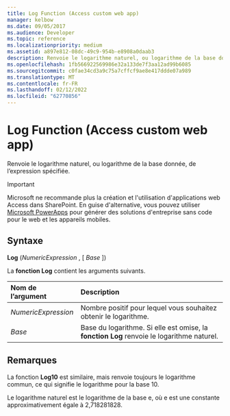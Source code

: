 ```yaml
---
title: Log Function (Access custom web app)
manager: kelbow
ms.date: 09/05/2017
ms.audience: Developer
ms.topic: reference
ms.localizationpriority: medium
ms.assetid: a897e812-08dc-49c9-954b-e8908a0daab3
description: Renvoie le logarithme naturel, ou logarithme de la base donnée, de l’expression spécifiée.
ms.openlocfilehash: 1fb566922569986e32a133de7f3aa12ad99b6085
ms.sourcegitcommit: c0fae34cd3a9c75a7cffcf9ae8e417ddde07a989
ms.translationtype: MT
ms.contentlocale: fr-FR
ms.lasthandoff: 02/12/2022
ms.locfileid: "62770856"
---
```

# <a name="log-function-access-custom-web-app"></a>Log Function (Access custom web app)

Renvoie le logarithme naturel, ou logarithme de la base donnée, de l’expression spécifiée.
  
> [!IMPORTANT]
> Microsoft ne recommande plus la création et l'utilisation d'applications web Access dans SharePoint. En guise d'alternative, vous pouvez utiliser [Microsoft PowerApps](https://powerapps.microsoft.com/) pour générer des solutions d'entreprise sans code pour le web et les appareils mobiles. 
  
## <a name="syntax"></a>Syntaxe

 **Log** (*NumericExpression*  , [  *Base*  ]) 
  
La **fonction Log** contient les arguments suivants. 
  
|**Nom de l’argument**|**Description**|
|:-----|:-----|
| *NumericExpression*  <br/> |Nombre positif pour lequel vous souhaitez obtenir le logarithme. |
| *Base*  <br/> |Base du logarithme. Si elle est omise, la **fonction Log** renvoie le logarithme naturel. |
   
## <a name="remarks"></a>Remarques

La fonction **Log10** est similaire, mais renvoie toujours le logarithme commun, ce qui signifie le logarithme pour la base 10. 
  
Le logarithme naturel est le logarithme de la base e, où e est une constante approximativement égale à 2,718281828.
  

